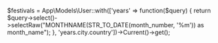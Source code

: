 
$festivals = App\Models\User::with(['years' => function($query) {
    return $query->select()->selectRaw("MONTHNAME(STR_TO_DATE(month_number, '%m')) as month_name");
}, 'years.city.country'])->Current()->get();
